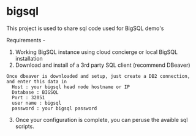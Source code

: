 # bigsql

This project is used to share sql code used for BigSQL demo's

Requirements - 
  1.  Working BigSQL instance using cloud concierge or local BigSQL installation
  2.  Download and install of a 3rd party SQL client (recommend DBeaver)

    Once dbeaver is downloaded and setup, just create a DB2 connection, and enter this data in 
      Host : your bigsql head node hostname or IP
      Database : BIGSQL
      Port : 32051
      user name : bigsql
      password : your bigsql password

  3.  Once your configuration is complete, you can peruse the avaible sql scripts.  
